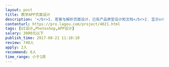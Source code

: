 ```yaml
---                
layout: post       
title: 教学APP页面设计           
description: '</br>1. 答案与解析页面设计，已有产品原型设计和文档</br>2. 显示or隐藏密码显示的眼睛图标各一个</br>3. 页面需要pad端4个尺寸、手机端2个尺寸的切图和标注</br>4. 两天完成初稿，本周四完成终稿和全部页面切图标注</br>'     
contenturl: https://pro.lagou.com/project/4021.html      
tags: [UI设计,Photoshop,APP设计]            
salary: 3000元以下          
publish_time: 2017-08-21 11:10:10         
review: 740人                   
apply: 2人                   
recommend: 0人                   
time_range: 小于1周              
---                 
```

